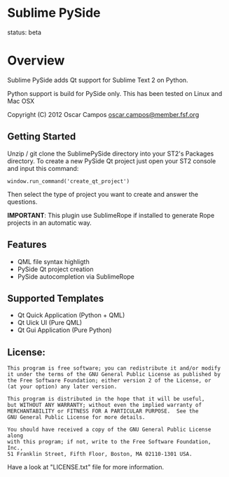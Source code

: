 **Sublime PySide**
================

status: beta

Overview
========

Sublime PySide adds Qt support for Sublime Text 2 on Python.

Python support is build for PySide only. This has been tested on Linux and Mac OSX

Copyright (C) 2012 Oscar Campos <oscar.campos@member.fsf.org>


Getting Started
---------------

Unzip / git clone the SublimePySide directory into your ST2's Packages directory. To create a new PySide Qt project just open your ST2 console and input this command:

    window.run_command('create_qt_project')

Then select the type of project you want to create and answer the questions.

**IMPORTANT**: This plugin use SublimeRope if installed to generate Rope projects in an automatic way.

Features
----------

* QML file syntax highligth
* PySide Qt project creation
* PySide autocompletion via SublimeRope

Supported Templates
--------------------

* Qt Quick Application (Python + QML)
* Qt Uick UI (Pure QML)
* Qt Gui Application (Pure Python)

License:
--------
    This program is free software; you can redistribute it and/or modify
    it under the terms of the GNU General Public License as published by
    the Free Software Foundation; either version 2 of the License, or
    (at your option) any later version.

    This program is distributed in the hope that it will be useful,
    but WITHOUT ANY WARRANTY; without even the implied warranty of
    MERCHANTABILITY or FITNESS FOR A PARTICULAR PURPOSE.  See the
    GNU General Public License for more details.

    You should have received a copy of the GNU General Public License along
    with this program; if not, write to the Free Software Foundation, Inc.,
    51 Franklin Street, Fifth Floor, Boston, MA 02110-1301 USA.

Have a look at "LICENSE.txt" file for more information.

